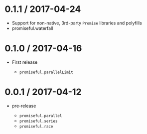 0.1.1 / 2017-04-24
==================

 * Support for non-native, 3rd-party `Promise` libraries and polyfills
 * promiseful.waterfall


0.1.0 / 2017-04-16
==================

 * First release

   * `promiseful.parallelLimit`

0.0.1 / 2017-04-12
==================

 * pre-release

   * `promiseful.parallel`
   * `promiseful.series`
   * `promiseful.race`
